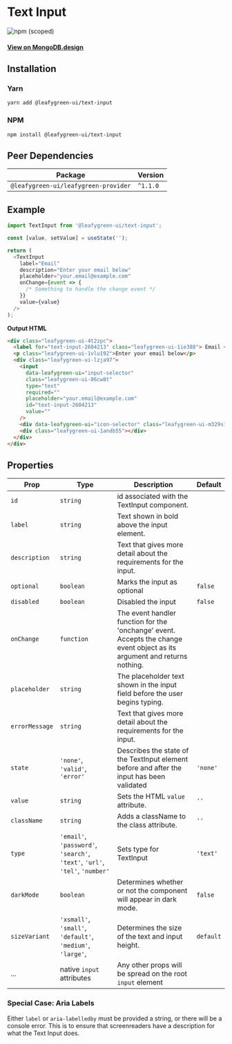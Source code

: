 # Text Input

![npm (scoped)](https://img.shields.io/npm/v/@leafygreen-ui/text-input.svg)

#### [View on MongoDB.design](https://www.mongodb.design/component/text-input/example/)

## Installation

### Yarn

```shell
yarn add @leafygreen-ui/text-input
```

### NPM

```shell
npm install @leafygreen-ui/text-input
```

## Peer Dependencies

| Package                              | Version  |
| ------------------------------------ | -------- |
| `@leafygreen-ui/leafygreen-provider` | `^1.1.0` |

## Example

```js
import TextInput from '@leafygreen-ui/text-input';

const [value, setValue] = useState('');

return (
  <TextInput
    label="Email"
    description="Enter your email below"
    placeholder="your.email@example.com"
    onChange={event => {
      /* Something to handle the change event */
    }}
    value={value}
  />
);
```

**Output HTML**

```html
<div class="leafygreen-ui-4t2zpc">
  <label for="text-input-2604213" class="leafygreen-ui-1ie388"> Email </label>
  <p class="leafygreen-ui-1vlu192">Enter your email below</p>
  <div class="leafygreen-ui-lzja97">
    <input
      data-leafygreen-ui="input-selector"
      class="leafygreen-ui-86cw8t"
      type="text"
      required=""
      placeholder="your.email@example.com"
      id="text-input-2604213"
      value=""
    />
    <div data-leafygreen-ui="icon-selector" class="leafygreen-ui-m329s1"></div>
    <div class="leafygreen-ui-1andb55"></div>
  </div>
</div>
```

## Properties

| Prop           | Type                                                                        | Description                                                                                                               | Default   |
| -------------- | --------------------------------------------------------------------------- | ------------------------------------------------------------------------------------------------------------------------- | --------- |
| `id`           | `string`                                                                    | id associated with the TextInput component.                                                                               |           |
| `label`        | `string`                                                                    | Text shown in bold above the input element.                                                                               |           |
| `description`  | `string`                                                                    | Text that gives more detail about the requirements for the input.                                                         |           |
| `optional`     | `boolean`                                                                   | Marks the input as optional                                                                                               | `false`   |
| `disabled`     | `boolean`                                                                   | Disabled the input                                                                                                        | `false`   |
| `onChange`     | `function`                                                                  | The event handler function for the 'onchange' event. Accepts the change event object as its argument and returns nothing. |           |
| `placeholder`  | `string`                                                                    | The placeholder text shown in the input field before the user begins typing.                                              |           |
| `errorMessage` | `string`                                                                    | Text that gives more detail about the requirements for the input.                                                         |           |
| `state`        | `'none'`, `'valid'`, `'error'`                                              | Describes the state of the TextInput element before and after the input has been validated                                | `'none'`  |
| `value`        | `string`                                                                    | Sets the HTML `value` attribute.                                                                                          | `''`      |
| `className`    | `string`                                                                    | Adds a className to the class attribute.                                                                                  | `''`      |
| `type`         | `'email'`, `'password'`, `'search'`, `'text'`, `'url'`, `'tel'`, `'number'` | Sets type for TextInput                                                                                                   | `'text'`  |
| `darkMode`     | `boolean`                                                                   | Determines whether or not the component will appear in dark mode.                                                         | `false`   |
| `sizeVariant`  | `'xsmall'`, `'small'`, `'default'`, `'medium'`, `'large'`,                  | Determines the size of the text and input height.                                                                         | `default` |
| ...            | native `input` attributes                                                   | Any other props will be spread on the root `input` element                                                                |           |

### Special Case: Aria Labels

Either `label` or `aria-labelledby` must be provided a string, or there will be a console error. This is to ensure that screenreaders have a description for what the Text Input does.
